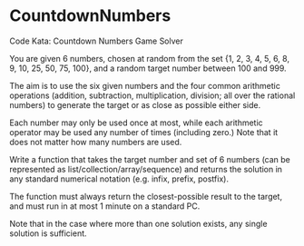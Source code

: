 # CountdownNumbers
Code Kata: Countdown Numbers Game Solver

You are given 6 numbers, chosen at random from the set {1, 2, 3, 4, 5, 6, 8, 9, 10, 25, 50, 75, 100}, 
and a random target number between 100 and 999. 

The aim is to use the six given numbers and the four common arithmetic operations 
(addition, subtraction, multiplication, division; all over the rational numbers) to generate the target
or as close as possible either side. 

Each number may only be used once at most, while each arithmetic operator may be used any number of times 
(including zero.) Note that it does not matter how many numbers are used.

Write a function that takes the target number and set of 6 numbers (can be represented as list/collection/array/sequence) 
and returns the solution in any standard numerical notation (e.g. infix, prefix, postfix). 

The function must always return the closest-possible result to the target, 
and must run in at most 1 minute on a standard PC. 

Note that in the case where more than one solution exists, any single solution is sufficient.

